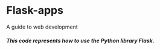 # Flask-apps
A guide to web development<br>
<h5> This code represents how to use the Python library Flask.</h5>
